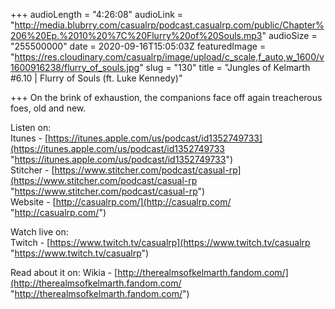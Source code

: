 +++
audioLength = "4:26:08"
audioLink = "http://media.blubrry.com/casualrp/podcast.casualrp.com/public/Chapter%206%20Ep.%2010%20%7C%20Flurry%20of%20Souls.mp3"
audioSize = "255500000"
date = 2020-09-16T15:05:03Z
featuredImage = "https://res.cloudinary.com/casualrp/image/upload/c_scale,f_auto,w_1600/v1600916238/flurry_of_souls.jpg"
slug = "130"
title = "Jungles of Kelmarth #6.10 | Flurry of Souls (ft. Luke Kennedy)"

+++
On the brink of exhaustion, the companions face off again treacherous foes, old and new.   
  
Listen on:  
Itunes - [https://itunes.apple.com/us/podcast/id1352749733](https://itunes.apple.com/us/podcast/id1352749733 "https://itunes.apple.com/us/podcast/id1352749733")  
Stitcher - [https://www.stitcher.com/podcast/casual-rp](https://www.stitcher.com/podcast/casual-rp "https://www.stitcher.com/podcast/casual-rp")  
Website - [http://casualrp.com/](http://casualrp.com/ "http://casualrp.com/")

Watch live on:  
Twitch - [https://www.twitch.tv/casualrp](https://www.twitch.tv/casualrp "https://www.twitch.tv/casualrp")

Read about it on: Wikia - [http://therealmsofkelmarth.fandom.com/](http://therealmsofkelmarth.fandom.com/ "http://therealmsofkelmarth.fandom.com/")